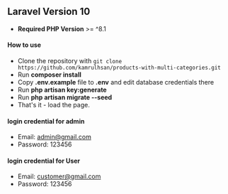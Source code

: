 ##  Laravel Version 10
- __Required PHP Version__ >= ^8.1

#### How to use
- Clone the repository with `git clone https://github.com/kamrulhsan/products-with-multi-categories.git`
- Run __composer install__
- Copy __.env.example__ file to __.env__ and edit database credentials there
- Run __php artisan key:generate__
- Run __php artisan migrate --seed__
- That's it - load the page.

#### login credential for admin  
- Email: admin@gmail.com
- Password: 123456

#### login credential for User  
- Email: customer@gmail.com
- Password: 123456
